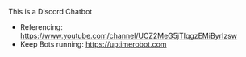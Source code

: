This is a Discord Chatbot


- Referencing: https://www.youtube.com/channel/UCZ2MeG5jTIqgzEMiByrIzsw
- Keep Bots running: https://uptimerobot.com